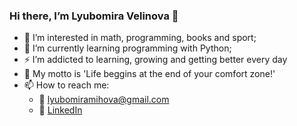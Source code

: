 ### Hi there, I’m Lyubomira Velinova 👋
- 👀 I’m interested in math, programming, books and sport;
- 🌱 I’m currently learning programming with Python;
- :zap: I’m addicted to learning, growing and getting better every day
- :loudspeaker: My motto is 'Life beggins at the end of your comfort zone!'
- 📫 How to reach me:
   - :email: lyubomiramihova@gmail.com
   - :office: [LinkedIn](https://www.linkedin.com/in/lyubomira-velinova/)

<!---
LyubomiraMihova/LyubomiraMihova is a ✨ special ✨ repository because its `README.md` (this file) appears on your GitHub profile.
You can click the Preview link to take a look at your changes.
--->
